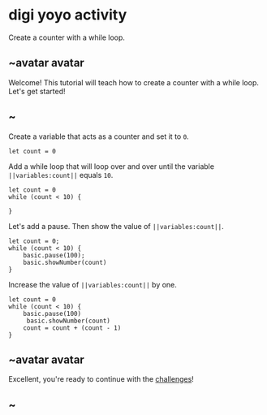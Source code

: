# digi yoyo activity

Create a counter with a while loop.

## ~avatar avatar

Welcome! This tutorial will teach how to create a counter with a while loop. Let's get started!

## ~

Create a variable that acts as a counter and set it to `0`.

```blocks
let count = 0
```

Add a while loop that will loop over and over until the variable ``||variables:count||`` equals `10`.

```blocks
let count = 0
while (count < 10) {

}
```

Let's add a pause. Then show the value of ``||variables:count||``.

```blocks
let count = 0;
while (count < 10) {
    basic.pause(100);
    basic.showNumber(count)
}
```

Increase the value of ``||variables:count||`` by one.

```blocks
let count = 0
while (count < 10) {
    basic.pause(100)
     basic.showNumber(count)
    count = count + (count - 1)
}
```

## ~avatar avatar

Excellent, you're ready to continue with the [challenges](/lessons/digi-yoyo/challenges)!

## ~

